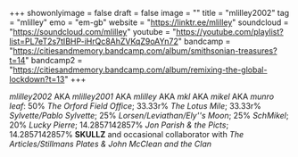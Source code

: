 +++
showonlyimage = false
draft = false
image = ""
title = "mlilley2002"
tag = "mlilley"
emo = "em-gb"
website = "https://linktr.ee/mlilley"
soundcloud = "https://soundcloud.com/mlilley"
youtube = "https://youtube.com/playlist?list=PL7eT2s7tIBHP-iHrQc8AhZVKqZ9oAYn72"
bandcamp = "https://citiesandmemory.bandcamp.com/album/smithsonian-treasures?t=14"
bandcamp2 = "https://citiesandmemory.bandcamp.com/album/remixing-the-global-lockdown?t=13"
+++

*mlilley2002* AKA *mlilley2001* AKA *mlilley* AKA *mkl* AKA *mikel* AKA *munro leaf*: 50% *The Orford Field Office*; 33.33r% *The Lotus Mile*; 33.33r% *Sylvette/Pablo Sylvette*; 25% *Lorsen/Leviathan/Ely''s Moon*; 25% *SchMikel*; 20% *Lucky Pierre*; 14.2857142857% *Jon Parish & the Picts*; 14.2857142857% **SKULLZ** and occasional collaborator with *The Articles/Stillmans Plates & John McClean and the Clan*

